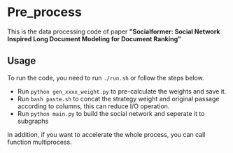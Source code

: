# Pre_process
This is the data processing code of paper **"Socialformer: Social Network Inspired Long Document Modeling for Document Ranking"**

## Usage
To run the code, you need to run `./run.sh` or follow the steps below.

+ Run `python gen_xxxx_weight.py` to pre-calculate the weights and save it.
+ Run `bash paste.sh` to concat the strategy weight and original passage according to columns, this  can reduce I/O operation.
+ Run `python main.py` to build the social network and seperate it to subgraphs

In addition, if you want to accelerate the whole process, you can call function multiprocess.
